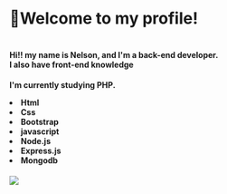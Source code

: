 <h1>👋Welcome to my profile!</h1>  

<div style="display:flex" align="center">
  
<spam>

<h4 align="left">
Hi!! my name is Nelson, and I'm a back-end developer. <br>
I also have front-end knowledge <br>
</h4> 
  
  
<h4 align="left">
 
I'm currently studying PHP.
  
<li>Html</li>
<li>Css</li>
<li>Bootstrap</li>
<li>javascript</li>
<li>Node.js</li>
<li>Express.js</li>
<li>Mongodb</li>

</h4>
 
</spam>
</div>

<div> 
<!-- 
 <a href="https://discord.gg/wagxzStdcR" target="_blank">
   <img src="https://img.shields.io/badge/Discord-7289DA?style=for-the-badge&logo=discord&logoColor=white" target="_blank">
 </a> 
    -->
<a href = "mailto:nelsondominici777@gmail.com"><img src="https://img.shields.io/badge/-Gmail-%23333?style=for-the-badge&logo=gmail&logoColor=white" target="_blank"></a>
 
</div>
